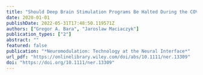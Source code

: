 ```yaml
---
title: "Should Deep Brain Stimulation Programs Be Halted During the COVID-19 Pandemic? Balancing the Risk of COVID-19 Infection Against the Survival Benefits of DBS"
date: 2020-01-01
publishDate: 2022-05-31T17:48:50.119571Z
authors: ["Gregor A. Bara", "Jaroslaw Maciaczyk"]
publication_types: ["2"]
abstract: ""
featured: false
publication: "*Neuromodulation: Technology at the Neural Interface*"
url_pdf: "https://onlinelibrary.wiley.com/doi/abs/10.1111/ner.13309"
doi: "https://doi.org/10.1111/ner.13309"
---
```


